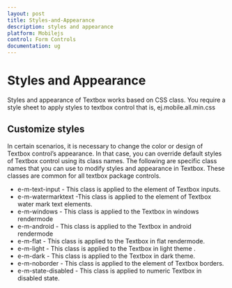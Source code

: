 ```yaml
---
layout: post
title: Styles-and-Appearance
description: styles and appearance
platform: Mobilejs
control: Form Controls
documentation: ug
---
```


# Styles and Appearance

Styles and appearance of Textbox works based on CSS class. You require a style sheet to apply styles to textbox control that is, ej.mobile.all.min.css

## Customize styles

In certain scenarios, it is necessary to change the color or design of Textbox control’s appearance. In that case, you can override default styles of Textbox control using its class names. The following are specific class names that you can use to modify styles and appearance in Textbox. These classes are common for all textbox package controls.

* e-m-text-input - This class is applied to the element of Textbox inputs.
* e-m-watermarktext -This class is applied to the element of Textbox water mark text elements.                     
* e-m-windows - This class is applied to the Textbox in windows rendermode                
* e-m-android - This class is applied to the Textbox in android rendermode
* e-m-flat - This class is applied to the Textbox in flat rendermode. 
* e-m-light - This class is applied to the Textbox in light  theme .           
* e-m-dark - This class is applied to the Textbox in dark theme.                
* e-m-noborder - This class is applied to the element of Textbox borders.
* e-m-state-disabled - This class is applied to numeric Textbox in disabled state.